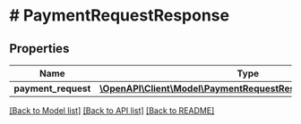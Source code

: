 # # PaymentRequestResponse

## Properties

Name | Type | Description | Notes
------------ | ------------- | ------------- | -------------
**payment_request** | [**\OpenAPI\Client\Model\PaymentRequestResponsePaymentRequest**](PaymentRequestResponsePaymentRequest.md) |  |

[[Back to Model list]](../../README.md#models) [[Back to API list]](../../README.md#endpoints) [[Back to README]](../../README.md)
